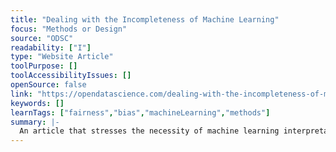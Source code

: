 ```yaml
---
title: "Dealing with the Incompleteness of Machine Learning"
focus: "Methods or Design"
source: "ODSC"
readability: ["I"]
type: "Website Article"
toolPurpose: []
toolAccessibilityIssues: []
openSource: false
link: "https://opendatascience.com/dealing-with-the-incompleteness-of-machine-learning/"
keywords: []
learnTags: ["fairness","bias","machineLearning","methods"]
summary: |-
  An article that stresses the necessity of machine learning interpretation, where a practitioner explains and interprets a machine learning model&#39;s decisions, for countering the incompleteness of machine learning models. 
---
```


